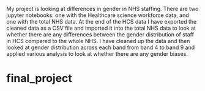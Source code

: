 My project is looking at differences in gender in NHS staffing. There are two jupyter notebooks: one with the Healthcare science workforce data, and one with the total NHS data. 
At the end of the HCS data I have exported the cleaned data as a CSV file and imported it into the total NHS data to look at whether there are any differences between the gender distribution of staff in HCS compared to the whole NHS. 
I have cleaned up the data and then looked at gender distribution across each band from band 4 to band 9 and applied various analysis to look at whether there are any gender biases. 

# final_project
